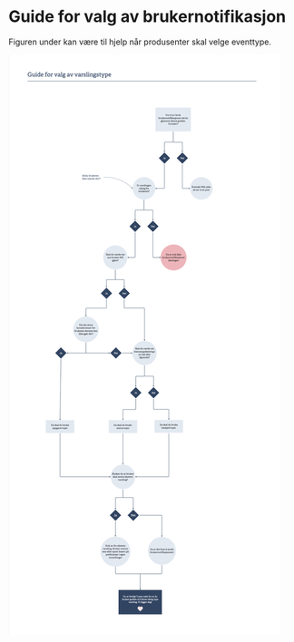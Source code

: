 # Guide for valg av brukernotifikasjon

Figuren under kan være til hjelp når produsenter skal velge eventtype.

![Images](https://github.com/navikt/brukernotifikasjon-docs/blob/main/docs/assets/guide-brukernotifikasjoner.png?raw=true)


